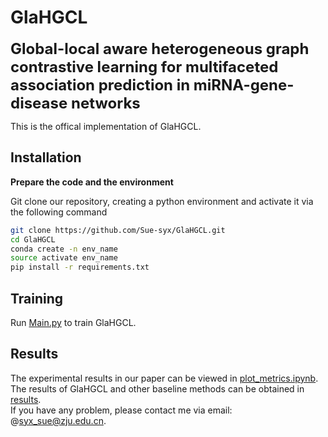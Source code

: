 # GlaHGCL

<font size='5'>**Global-local aware heterogeneous graph contrastive learning for multifaceted association prediction in miRNA-gene-disease networks**</font>

This is the offical implementation of GlaHGCL.

## Installation

**Prepare the code and the environment**

Git clone our repository, creating a python environment and activate it via the following command

```bash
git clone https://github.com/Sue-syx/GlaHGCL.git
cd GlaHGCL
conda create -n env_name
source activate env_name   
pip install -r requirements.txt
```

## Training

Run [Main.py](Main.py) to train GlaHGCL.

## Results

The experimental results in our paper can be viewed in [plot_metrics.ipynb](plot_metrics.ipynb). \
The results of GlaHGCL and other baseline methods can be obtained in [results](results/).  \
If you have any problem, please contact me via email: @syx_sue@zju.edu.cn.
